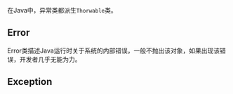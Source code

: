 在Java中，异常类都派生`Thorwable`类。
## Error
Error类描述Java运行时关于系统的内部错误，一般不抛出该对象，如果出现该错误，开发者几乎无能为力。
## Exception

